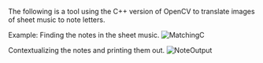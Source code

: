 The following is a tool using the C++ version of OpenCV to translate images of sheet music to note letters.

Example:
Finding the notes in the sheet music.
![MatchingC](https://user-images.githubusercontent.com/38588759/97214659-c8216900-1799-11eb-84db-5b13f6012a09.png)

Contextualizing the notes and printing them out.
![NoteOutput](https://user-images.githubusercontent.com/38588759/97214389-6f51d080-1799-11eb-98b7-5b7edf5f74ea.png)
